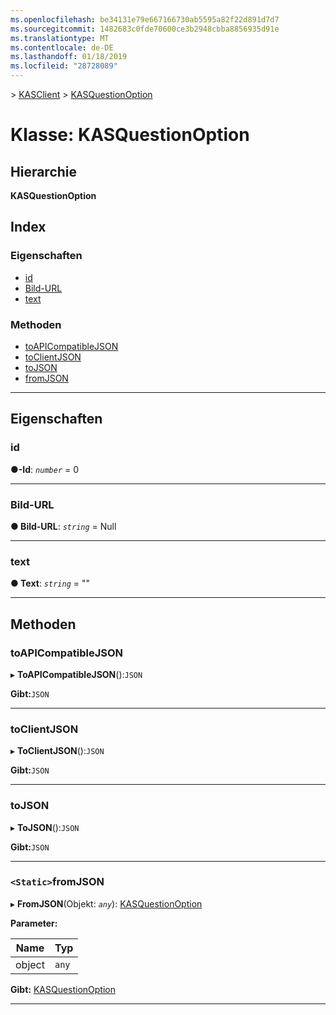```yaml
---
ms.openlocfilehash: be34131e79e667166730ab5595a82f22d891d7d7
ms.sourcegitcommit: 1482683c0fde70600ce3b2948cbba8856935d91e
ms.translationtype: MT
ms.contentlocale: de-DE
ms.lasthandoff: 01/18/2019
ms.locfileid: "28728089"
---
```

[](../README.md) > [KASClient](../modules/kasclient.md) > [KASQuestionOption](../classes/kasclient.kasquestionoption.md)

# <a name="class-kasquestionoption"></a>Klasse: KASQuestionOption

## <a name="hierarchy"></a>Hierarchie

**KASQuestionOption**

## <a name="index"></a>Index 

### <a name="properties"></a>Eigenschaften

* [id](kasclient.kasquestionoption.md#id)
* [Bild-URL](kasclient.kasquestionoption.md#pictureurl)
* [text](kasclient.kasquestionoption.md#text)
### <a name="methods"></a>Methoden

* [toAPICompatibleJSON](kasclient.kasquestionoption.md#toapicompatiblejson)
* [toClientJSON](kasclient.kasquestionoption.md#toclientjson)
* [toJSON](kasclient.kasquestionoption.md#tojson)
* [fromJSON](kasclient.kasquestionoption.md#fromjson)

---

## <a name="properties"></a>Eigenschaften

<a id="id"></a>

###  <a name="id"></a>id

**●-Id**: *`number`* = 0

___

<a id="pictureurl"></a>

###  <a name="pictureurl"></a>Bild-URL

**● Bild-URL**: *`string`* = Null

___

<a id="text"></a>

###  <a name="text"></a>text

**● Text**: *`string`* = ""

___

## <a name="methods"></a>Methoden

<a id="toapicompatiblejson"></a>

###  <a name="toapicompatiblejson"></a>toAPICompatibleJSON

▸ **ToAPICompatibleJSON**():`JSON`

**Gibt:**`JSON`

___

<a id="toclientjson"></a>

###  <a name="toclientjson"></a>toClientJSON

▸ **ToClientJSON**():`JSON`

**Gibt:**`JSON`

___

<a id="tojson"></a>

###  <a name="tojson"></a>toJSON

▸ **ToJSON**():`JSON`

**Gibt:**`JSON`

___

<a id="fromjson"></a>

### <a name="static-fromjson"></a>`<Static>`fromJSON

▸ **FromJSON**(Objekt: *`any`*): [KASQuestionOption](kasclient.kasquestionoption.md)

**Parameter:**

| Name | Typ |
| ------ | ------ |
| object | `any` |

**Gibt:** [KASQuestionOption](kasclient.kasquestionoption.md)

___

